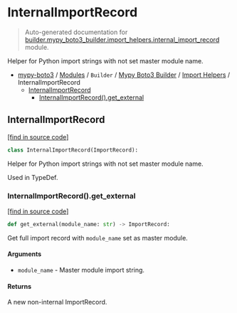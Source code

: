 # InternalImportRecord

> Auto-generated documentation for [builder.mypy_boto3_builder.import_helpers.internal_import_record](https://github.com/vemel/mypy_boto3/blob/master/builder/mypy_boto3_builder/import_helpers/internal_import_record.py) module.

Helper for Python import strings with not set master module name.

- [mypy-boto3](../../../README.md#mypy_boto3) / [Modules](../../../MODULES.md#mypy-boto3-modules) / `Builder` / [Mypy Boto3 Builder](../index.md#mypy-boto3-builder) / [Import Helpers](index.md#import-helpers) / InternalImportRecord
    - [InternalImportRecord](#internalimportrecord)
        - [InternalImportRecord().get_external](#internalimportrecordget_external)

## InternalImportRecord

[[find in source code]](https://github.com/vemel/mypy_boto3/blob/master/builder/mypy_boto3_builder/import_helpers/internal_import_record.py#L7)

```python
class InternalImportRecord(ImportRecord):
```

Helper for Python import strings with not set master module name.

Used in TypeDef.

### InternalImportRecord().get_external

[[find in source code]](https://github.com/vemel/mypy_boto3/blob/master/builder/mypy_boto3_builder/import_helpers/internal_import_record.py#L16)

```python
def get_external(module_name: str) -> ImportRecord:
```

Get full import record with `module_name` set as master module.

#### Arguments

- `module_name` - Master module import string.

#### Returns

A new non-internal ImportRecord.
